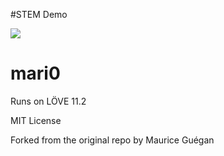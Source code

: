 #STEM Demo

![](https://j.gifs.com/RO17RR.gif)

# mari0
Runs on LÖVE 11.2

MIT License

Forked from the original repo by Maurice Guégan